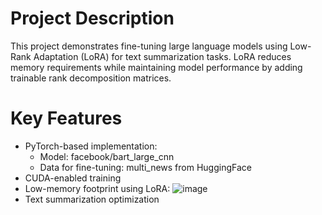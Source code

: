 # Project Description
This project demonstrates fine-tuning large language models using Low-Rank Adaptation (LoRA) for text summarization tasks. LoRA reduces memory requirements while maintaining model performance by adding trainable rank decomposition matrices.

# Key Features
- PyTorch-based implementation:
    - Model: facebook/bart_large_cnn
    - Data for fine-tuning: multi_news from HuggingFace
- CUDA-enabled training
- Low-memory footprint using LoRA: ![image](https://github.com/user-attachments/assets/60a69988-e4dc-4c05-9997-62192a0cf5fd)
- Text summarization optimization
